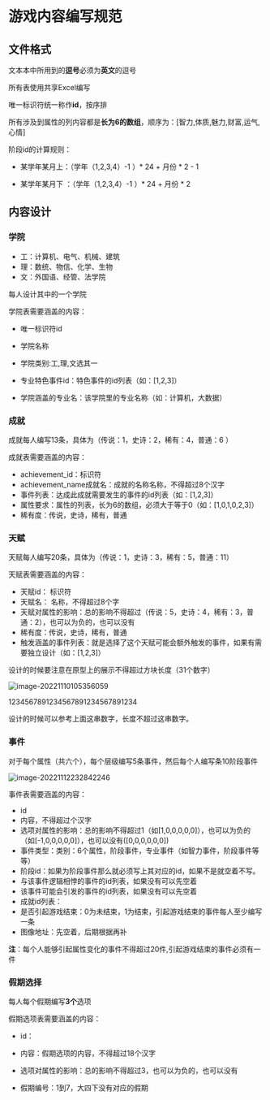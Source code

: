 # 游戏内容编写规范

## 文件格式

文本本中所用到的**逗号**必须为**英文**的逗号

所有表使用共享Excel编写

唯一标识符统一称作**id**，按序排

所有涉及到属性的列内容都是**长为6的数组**，顺序为：[智力,体质,魅力,财富,运气,心情]

阶段id的计算规则：

- 某学年某月上：（学年（1,2,3,4）-1 ）* 24 + 月份 * 2  - 1

- 某学年某月下 ：（学年（1,2,3,4）-1 ）* 24 + 月份 * 2 

## 内容设计

### 学院

- 工：计算机、电气、机械、建筑
- 理：数统、物信、化学、生物
- 文：外国语、经管、法学院

每人设计其中的一个学院

学院表需要涵盖的内容：

- 唯一标识符id

- 学院名称

- 学院类别:工,理,文选其一

- 专业特色事件id：特色事件的id列表（如：[1,2,3]）
- 学院涵盖的专业名：该学院里的专业名称（如：计算机，大数据）

### 成就

成就每人编写13条，具体为（传说：1，史诗：2，稀有：4，普通：6 ）

成就表需要涵盖的内容：

- achievement_id：标识符
- achievement_name成就名：成就的名称名称，不得超过8个汉字
- 事件列表：达成此成就需要发生的事件的id列表（如：[1,2,3]）
- 属性要求：属性的列表，长为6的数组，必须大于等于0（如：[1,0,1,0,2,3]）
- 稀有度：传说，史诗，稀有，普通

### 天赋

天赋每人编写20条，具体为（传说：1，史诗：3，稀有：5，普通：11）

天赋表需要涵盖的内容：

- 天赋id： 标识符
- 天赋名： 名称，不得超过8个字
- 天赋对属性的影响：总的影响不得超过（传说：5，史诗：4，稀有：3，普通：2），也可以为负的，也可以没有
- 稀有度：传说，史诗，稀有，普通
- 触发涵盖的事件列表：就是选择了这个天赋可能会额外触发的事件，如果有需要独立设计（如：[1,2,3]）

设计的时候要注意在原型上的展示不得超过方块长度（31个数字）

![image-20221110105356059](C:\Users\Xzhang\AppData\Roaming\Typora\typora-user-images\image-20221110105356059.png)

1234567891234567891234567891234

设计的时候可以参考上面这串数字，长度不超过这串数字。

### 事件

对于每个属性（共六个），每个层级编写5条事件，然后每个人编写条10阶段事件

![image-20221112232842246](C:\Users\Xzhang\AppData\Roaming\Typora\typora-user-images\image-20221112232842246.png)

事件表需要涵盖的内容：

- id
- 内容，不得超过个汉字
- 选项对属性的影响：总的影响不得超过1（如[1,0,0,0,0,0]），也可以为负的（如[-1,0,0,0,0,0]），也可以没有([0,0,0,0,0,0])
- 事件类型：类别：6个属性，阶段事件，专业事件（如智力事件，阶段事件等等）
- 阶段id：如果为阶段事件那么就必须写上其对应的id，如果不是就空着不写。
- 与该事件逻辑相悖的事件的id列表，如果没有可以先空着
- 该事件可能会引发的事件的id列表，如果没有可以先空着
- 成就id列表：
- 是否引起游戏结束：0为未结束，1为结束，引起游戏结束的事件每人至少编写一条
- 图像地址：先空着，后期根据再补

**注**：每个人能够引起属性变化的事件不得超过20件,引起游戏结束的事件必须有一件

### 假期选择

每人每个假期编写**3个**选项

假期选项表需要涵盖的内容：

- id：

- 内容：假期选项的内容，不得超过18个汉字

- 选项对属性的影响：总的影响不得超过3，也可以为负的，也可以没有

- 假期编号：1到7，大四下没有对应的假期


